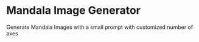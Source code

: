 # Mandala Image Generator
Generate Mandala Images with a small prompt with customized number of axes
